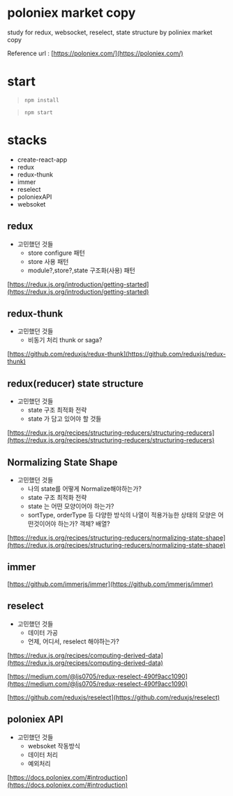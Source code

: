 # poloniex market copy

study for redux, websocket, reselect, state structure by poliniex market copy

Reference url : [https://poloniex.com/](https://poloniex.com/)

# start

> `npm install`

> `npm start`

# stacks

- create-react-app
- redux
- redux-thunk
- immer
- reselect
- poloniexAPI
- websoket

## redux

- 고민했던 것들
  - store configure 패턴
  - store 사용 패턴
  - module?,store?,state 구조화(사용) 패턴

[https://redux.js.org/introduction/getting-started](https://redux.js.org/introduction/getting-started)

## redux-thunk

- 고민했던 것들
  - 비동기 처리 thunk or saga?

[https://github.com/reduxjs/redux-thunk](https://github.com/reduxjs/redux-thunk)

## redux(reducer) state structure

- 고민했던 것들
  - state 구조 최적화 전략
  - state 가 담고 있어야 할 것들

[https://redux.js.org/recipes/structuring-reducers/structuring-reducers](https://redux.js.org/recipes/structuring-reducers/structuring-reducers)

## Normalizing State Shape

- 고민했던 것들
  - 나의 state를 어떻게 Normalize해야하는가?
  - state 구조 최적화 전략
  - state 는 어떤 모양이어야 하는가?
  - sortType, orderType 등 다양한 방식의 나열이 적용가능한 상태의 모양은 어떤것이어야 하는가? 객체? 배열?

[https://redux.js.org/recipes/structuring-reducers/normalizing-state-shape](https://redux.js.org/recipes/structuring-reducers/normalizing-state-shape)

## immer

[https://github.com/immerjs/immer](https://github.com/immerjs/immer)

## reselect

- 고민했던 것들
  - 데이터 가공
  - 언제, 어디서, reselect 해야하는가?

[https://redux.js.org/recipes/computing-derived-data](https://redux.js.org/recipes/computing-derived-data)

[https://medium.com/@ljs0705/redux-reselect-490f9acc1090](https://medium.com/@ljs0705/redux-reselect-490f9acc1090)

[https://github.com/reduxjs/reselect](https://github.com/reduxjs/reselect)

## poloniex API

- 고민했던 것들
  - websoket 작동방식
  - 데이터 처리
  - 예외처리

[https://docs.poloniex.com/#introduction](https://docs.poloniex.com/#introduction)
